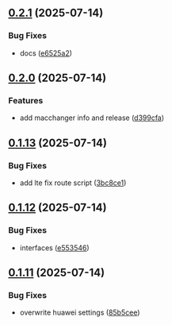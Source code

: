 ## [0.2.1](https://github.com/l4rm4nd/NAC-RPi4/compare/v0.2.0...v0.2.1) (2025-07-14)


### Bug Fixes

* docs ([e6525a2](https://github.com/l4rm4nd/NAC-RPi4/commit/e6525a23a1f006d94e099e12f9a9cdf3ef727369))

## [0.2.0](https://github.com/l4rm4nd/NAC-RPi4/compare/v0.1.13...v0.2.0) (2025-07-14)


### Features

* add macchanger info and release ([d399cfa](https://github.com/l4rm4nd/NAC-RPi4/commit/d399cfa18f23948ddd01027e67e5985ae4d20a74))

## [0.1.13](https://github.com/l4rm4nd/NAC-RPi4/compare/v0.1.12...v0.1.13) (2025-07-14)


### Bug Fixes

* add lte fix route script ([3bc8ce1](https://github.com/l4rm4nd/NAC-RPi4/commit/3bc8ce13306ef2b3fbe9d8d802e41b82cb1d84e6))

## [0.1.12](https://github.com/l4rm4nd/NAC-RPi4/compare/v0.1.11...v0.1.12) (2025-07-14)


### Bug Fixes

* interfaces ([e553546](https://github.com/l4rm4nd/NAC-RPi4/commit/e553546fb5a798d0b8a39115b8c5929ae56d68e1))

## [0.1.11](https://github.com/l4rm4nd/NAC-RPi4/compare/v0.1.10...v0.1.11) (2025-07-14)


### Bug Fixes

* overwrite huawei settings ([85b5cee](https://github.com/l4rm4nd/NAC-RPi4/commit/85b5ceea2cc4553d4acb1e0a3ee62deee0cdee8c))


